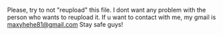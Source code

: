 Please, try to not "reupload" this file.
I dont want any problem with the person who wants to reupload it.
If u want to contact with me, my gmail is maxyhehe81@gmail.com
Stay safe guys!
